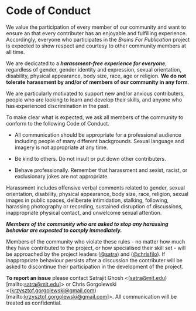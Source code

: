 # Code of Conduct

We value the participation of every member of our community and want to ensure an that every contributer has an enjoyable and fulfilling experience. Accordingly, everyone who participates in the *Brains For Publication* project is expected to show respect and courtesy to other community members at all time.

We are dedicated to a ***harassment-free experience for everyone***, regardless of gender, gender identity and expression, sexual orientation, disability, physical appearance, body size, race, age or religion. **We do not tolerate harassment by and/or of members of our community in any form**.

We are particularly motivated to support new and/or anxious contributers, people who are looking to learn and develop their skills, and anyone who has experienced discrimination in the past. 

To make clear what is expected, we ask all members of the community to conform to the following Code of Conduct.

* All communication should be appropriate for a professional audience including people of many different backgrounds. Sexual language and imagery is not appropriate at any time.

* Be kind to others. Do not insult or put down other contributers.

* Behave professionally. Remember that harassment and sexist, racist, or exclusionary jokes are not appropriate.

Harassment includes offensive verbal comments related to gender, sexual orientation, disability, physical appearance, body size, race, religion, sexual images in public spaces, deliberate intimidation, stalking, following, harassing photography or recording, sustained disruption of discussions, inappropriate physical contact, and unwelcome sexual attention.

***Members of the community who are asked to stop any harassing behavior are expected to comply immediately.***

Members of the community who violate these rules - no matter how much they have contributed to the project, or how specialised their skill set - will be approached by the project leaders ([@satra](https://github.com/satra)) and ([@chrisfilo](https://github.com/chrisfilo)). If inappropriate behaviour persists after a discussion the contributer will be asked to discontinue their participation in the development of the project.

**To report an issue** please contact Satrajit Ghosh <(satra@mit.edu)[mailto:satra@mit.edu]> or Chris Gorgolewski <(krzysztof.gorgolewski@gmail.com)[mailto:krzysztof.gorgolewski@gmail.com]>. All communication will be treated as confidential.
